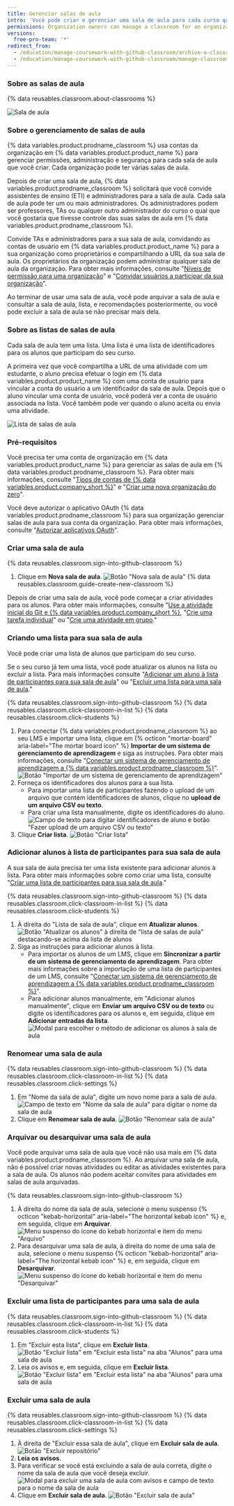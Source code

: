 ```yaml
---
title: Gerenciar salas de aula
intro: 'Você pode criar e gerenciar uma sala de aula para cada curso que você der usando {% data variables.product.prodname_classroom %}.'
permissions: Organization owners can manage a classroom for an organization.
versions:
  free-pro-team: '*'
redirect_from:
  - /education/manage-coursework-with-github-classroom/archive-a-classroom
  - /education/manage-coursework-with-github-classroom/manage-classrooms
---
```


### Sobre as salas de aula

{% data reusables.classroom.about-classrooms %}

![Sala de aula](/assets/images/help/classroom/classroom-hero.png)

### Sobre o gerenciamento de salas de aula

{% data variables.product.prodname_classroom %} usa contas da organização em {% data variables.product.product_name %} para gerenciar permissões, administração e segurança para cada sala de aula que você criar. Cada organização pode ter várias salas de aula.

Depois de criar uma sala de aula, {% data variables.product.prodname_classroom %} solicitará que você convide assistentes de ensino (ETI) e administradores para a sala de aula. Cada sala de aula pode ter um ou mais administradores. Os administradores podem ser professores, TAs ou qualquer outro administrador do curso o qual que você gostaria que tivesse controle das suas salas de aula em {% data variables.product.prodname_classroom %}.

Convide TAs e administradores para a sua sala de aula, convidando as contas de usuário em {% data variables.product.product_name %} para a sua organização como proprietários e compartilhando a URL da sua sala de aula. Os proprietários da organização podem administrar qualquer sala de aula da organização. Para obter mais informações, consulte "[Níveis de permissão para uma organização](/organizations/managing-peoples-access-to-your-organization-with-roles/permission-levels-for-an-organization)" e "[Convidar usuários a participar da sua organização](/organizations/managing-membership-in-your-organization/inviting-users-to-join-your-organization)".

Ao terminar de usar uma sala de aula, você pode arquivar a sala de aula e consultar a sala de aula, lista, e recomendações posteriormente, ou você pode excluir a sala de aula se não precisar mais dela.

### Sobre as listas de salas de aula

Cada sala de aula tem uma lista. Uma lista é uma lista de identificadores para os alunos que participam do seu curso.

A primeira vez que você compartilha a URL de uma atividade com um estudante, o aluno precisa efetuar o login em {% data variables.product.product_name %} com uma conta de usuário para vincular a conta do usuário a um identificador da sala de aula. Depois que o aluno vincular uma conta de usuário, você poderá ver a conta de usuário associada na lista. Você também pode ver quando o aluno aceita ou envia uma atividade.

![Lista de salas de aula](/assets/images/help/classroom/roster-hero.png)

### Pré-requisitos

Você precisa ter uma conta de organização em {% data variables.product.product_name %} para gerenciar as salas de aula em {% data variables.product.prodname_classroom %}. Para obter mais informações, consulte "[Tipos de contas de {% data variables.product.company_short %}](/github/getting-started-with-github/types-of-github-accounts#organization-accounts)" e "[Criar uma nova organização do zero](/organizations/collaborating-with-groups-in-organizations/creating-a-new-organization-from-scratch)".

Você deve autorizar o aplicativo OAuth {% data variables.product.prodname_classroom %} para sua organização gerenciar salas de aula para sua conta da organização. Para obter mais informações, consulte "[Autorizar aplicativos OAuth](/github/authenticating-to-github/authorizing-oauth-apps)".

### Criar uma sala de aula

{% data reusables.classroom.sign-into-github-classroom %}
1. Clique em **Nova sala de aula**. ![Botão "Nova sala de aula"](/assets/images/help/classroom/click-new-classroom-button.png)
{% data reusables.classroom.guide-create-new-classroom %}

Depois de criar uma sala de aula, você pode começar a criar atividades para os alunos. Para obter mais informações, consulte "[Use a atividade inicial do Git e {% data variables.product.company_short %}](/education/manage-coursework-with-github-classroom/use-the-git-and-github-starter-assignment), "[Crie uma tarefa individual](/education/manage-coursework-with-github-classroom/create-an-individual-assignment)" ou "[Crie uma atividade em grupo](/education/manage-coursework-with-github-classroom/create-a-group-assignment)."

### Criando uma lista para sua sala de aula

Você pode criar uma lista de alunos que participam do seu curso.

Se o seu curso já tem uma lista, você pode atualizar os alunos na lista ou excluir a lista. Para mais informações consulte "[Adicionar um aluno à lista de participantes para sua sala de aula](#adding-students-to-the-roster-for-your-classroom)" ou "[Excluir uma lista para uma sala de aula](#deleting-a-roster-for-a-classroom)."

{% data reusables.classroom.sign-into-github-classroom %}
{% data reusables.classroom.click-classroom-in-list %}
{% data reusables.classroom.click-students %}
1. Para conectar {% data variables.product.prodname_classroom %} ao seu LMS e importar uma lista, clique em {% octicon "mortar-board" aria-label="The mortar board icon" %} **Importar de um sistema de gerenciamento de aprendizagem** e siga as instruções. Para obter mais informações, consulte "[Conectar um sistema de gerenciamento de aprendizagem a {% data variables.product.prodname_classroom %}](/education/manage-coursework-with-github-classroom/connect-a-learning-management-system-to-github-classroom)". ![Botão "Importar de um sistema de gerenciamento de aprendizagem"](/assets/images/help/classroom/click-import-from-a-learning-management-system-button.png)
1. Forneça os identificadores dos alunos para a sua lista.
     - Para importar uma lista de participantes fazendo o upload de um arquivo que contém identificadores de alunos, clique no **upload de um arquivo CSV ou texto**.
     - Para criar uma lista manualmente, digite os identificadores do aluno. ![Campo de texto para digitar identificadores de aluno e botão "Fazer upload de um arquivo CSV ou texto"](/assets/images/help/classroom/type-or-upload-student-identifiers.png)
1. Clique **Criar lista**. ![Botão "Criar lista"](/assets/images/help/classroom/click-create-roster-button.png)

### Adicionar alunos à lista de participantes para sua sala de aula

A sua sala de aula precisa ter uma lista existente para adicionar alunos à lista. Para obter mais informações sobre como criar uma lista, consulte "[Criar uma lista de participantes para sua sala de aula](#creating-a-roster-for-your-classroom)."

{% data reusables.classroom.sign-into-github-classroom %}
{% data reusables.classroom.click-classroom-in-list %}
{% data reusables.classroom.click-students %}
1. À direita do "Lista de sala de aula", clique em **Atualizar alunos**. ![Botão "Atualizar os alunos" à direita de "lista de salas de aula" destacando-se acima da lista de alunos](/assets/images/help/classroom/click-update-students-button.png)
1. Siga as instruções para adicionar alunos à lista.
    - Para importar os alunos de um LMS, clique em **Sincronizar a partir de um sistema de gerenciamento de aprendizagem**. Para obter mais informações sobre a importação de uma lista de participantes de um LMS, consulte "[Conectar um sistema de gerenciamento de aprendizagem a {% data variables.product.prodname_classroom %}](/education/manage-coursework-with-github-classroom/connect-a-learning-management-system-to-github-classroom)".
    - Para adicionar alunos manualmente, em "Adicionar alunos manualmente", clique em **Enviar um arquivo CSV ou de texto** ou digite os identificadores para os alunos e, em seguida, clique em **Adicionar entradas da lista**. ![Modal para escolher o método de adicionar os alunos à sala de aula](/assets/images/help/classroom/classroom-add-students-to-your-roster.png)

### Renomear uma sala de aula

{% data reusables.classroom.sign-into-github-classroom %}
{% data reusables.classroom.click-classroom-in-list %}
{% data reusables.classroom.click-settings %}
1. Em "Nome da sala de aula", digite um novo nome para a sala de aula. ![Campo de texto em "Nome da sala de aula" para digitar o nome da sala de aula](/assets/images/help/classroom/settings-type-classroom-name.png)
1. Clique em **Renomear sala de aula**. ![Botão "Renomear sala de aula"](/assets/images/help/classroom/settings-click-rename-classroom-button.png)

### Arquivar ou desarquivar uma sala de aula

Você pode arquivar uma sala de aula que você não usa mais em {% data variables.product.prodname_classroom %}. Ao arquivar uma sala de aula, não é possível criar novas atividades ou editar as atividades existentes para a sala de aula. Os alunos não podem aceitar convites para atividades em salas de aula arquivadas.

{% data reusables.classroom.sign-into-github-classroom %}
1. À direita do nome da sala de aula, selecione o menu suspenso {% octicon "kebab-horizontal" aria-label="The horizontal kebab icon" %} e, em seguida, clique em **Arquivar**. ![Menu suspenso do ícone do kebab horizontal e item do menu "Arquivo"](/assets/images/help/classroom/use-drop-down-then-click-archive.png)
1. Para desarquivar uma sala de aula, à direita do nome de uma sala de aula, selecione o menu suspenso {% octicon "kebab-horizontal" aria-label="The horizontal kebab icon" %} e, em seguida, clique em **Desarquivar**. ![Menu suspenso do ícone do kebab horizontal e item do menu "Desarquivar"](/assets/images/help/classroom/use-drop-down-then-click-unarchive.png)

### Excluir uma lista de participantes para uma sala de aula

{% data reusables.classroom.sign-into-github-classroom %}
{% data reusables.classroom.click-classroom-in-list %}
{% data reusables.classroom.click-students %}
1. Em "Excluir esta lista", clique em **Excluir lista**. ![Botão "Excluir lista" em "Excluir esta lista" na aba "Alunos" para uma sala de aula](/assets/images/help/classroom/students-click-delete-roster-button.png)
1. Leia os avisos e, em seguida, clique em **Excluir lista**. ![Botão "Excluir lista" em "Excluir esta lista" na aba "Alunos" para uma sala de aula](/assets/images/help/classroom/students-click-delete-roster-button-in-modal.png)

### Excluir uma sala de aula

{% data reusables.classroom.sign-into-github-classroom %}
{% data reusables.classroom.click-classroom-in-list %}
{% data reusables.classroom.click-settings %}
1. À direita de "Excluir essa sala de aula", clique em **Excluir sala de aula**. ![Botão "Excluir repositório"](/assets/images/help/classroom/click-delete-classroom-button.png)
1. **Leia os avisos**.
1. Para verificar se você está excluindo a sala de aula correta, digite o nome da sala de aula que você deseja excluir. ![Modal para excluir uma sala de aula com avisos e campo de texto para o nome da sala de aula](/assets/images/help/classroom/delete-classroom-modal-with-warning.png)
1. Clique em **Excluir sala de aula**. ![Botão "Excluir sala de aula"](/assets/images/help/classroom/delete-classroom-click-delete-classroom-button.png)
